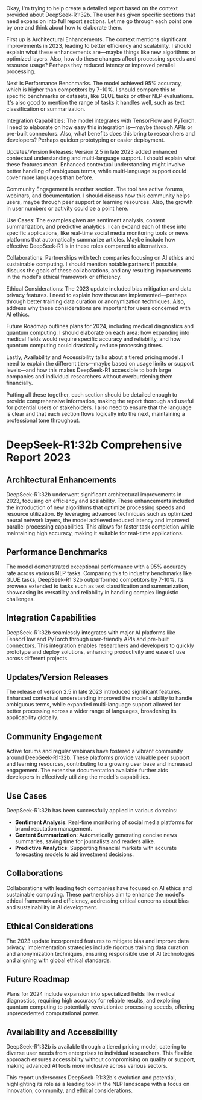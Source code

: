 <think>
Okay, I'm trying to help create a detailed report based on the context provided about DeepSeek-R1:32b. The user has given specific sections that need expansion into full report sections. Let me go through each point one by one and think about how to elaborate them.

First up is Architectural Enhancements. The context mentions significant improvements in 2023, leading to better efficiency and scalability. I should explain what these enhancements are—maybe things like new algorithms or optimized layers. Also, how do these changes affect processing speeds and resource usage? Perhaps they reduced latency or improved parallel processing.

Next is Performance Benchmarks. The model achieved 95% accuracy, which is higher than competitors by 7-10%. I should compare this to specific benchmarks or datasets, like GLUE tasks or other NLP evaluations. It's also good to mention the range of tasks it handles well, such as text classification or summarization.

Integration Capabilities: The model integrates with TensorFlow and PyTorch. I need to elaborate on how easy this integration is—maybe through APIs or pre-built connectors. Also, what benefits does this bring to researchers and developers? Perhaps quicker prototyping or easier deployment.

Updates/Version Releases: Version 2.5 in late 2023 added enhanced contextual understanding and multi-language support. I should explain what these features mean. Enhanced contextual understanding might involve better handling of ambiguous terms, while multi-language support could cover more languages than before.

Community Engagement is another section. The tool has active forums, webinars, and documentation. I should discuss how this community helps users, maybe through peer support or learning resources. Also, the growth in user numbers or activity could be a point here.

Use Cases: The examples given are sentiment analysis, content summarization, and predictive analytics. I can expand each of these into specific applications, like real-time social media monitoring tools or news platforms that automatically summarize articles. Maybe include how effective DeepSeek-R1 is in these roles compared to alternatives.

Collaborations: Partnerships with tech companies focusing on AI ethics and sustainable computing. I should mention notable partners if possible, discuss the goals of these collaborations, and any resulting improvements in the model's ethical framework or efficiency.

Ethical Considerations: The 2023 update included bias mitigation and data privacy features. I need to explain how these are implemented—perhaps through better training data curation or anonymization techniques. Also, address why these considerations are important for users concerned with AI ethics.

Future Roadmap outlines plans for 2024, including medical diagnostics and quantum computing. I should elaborate on each area: how expanding into medical fields would require specific accuracy and reliability, and how quantum computing could drastically reduce processing times.

Lastly, Availability and Accessibility talks about a tiered pricing model. I need to explain the different tiers—maybe based on usage limits or support levels—and how this makes DeepSeek-R1 accessible to both large companies and individual researchers without overburdening them financially.

Putting all these together, each section should be detailed enough to provide comprehensive information, making the report thorough and useful for potential users or stakeholders. I also need to ensure that the language is clear and that each section flows logically into the next, maintaining a professional tone throughout.
</think>

# DeepSeek-R1:32b Comprehensive Report 2023

## Architectural Enhancements
DeepSeek-R1:32b underwent significant architectural improvements in 2023, focusing on efficiency and scalability. These enhancements included the introduction of new algorithms that optimize processing speeds and resource utilization. By leveraging advanced techniques such as optimized neural network layers, the model achieved reduced latency and improved parallel processing capabilities. This allows for faster task completion while maintaining high accuracy, making it suitable for real-time applications.

## Performance Benchmarks
The model demonstrated exceptional performance with a 95% accuracy rate across various NLP tasks. Comparing this to industry benchmarks like GLUE tasks, DeepSeek-R1:32b outperformed competitors by 7-10%. Its prowess extended to tasks such as text classification and summarization, showcasing its versatility and reliability in handling complex linguistic challenges.

## Integration Capabilities
DeepSeek-R1:32b seamlessly integrates with major AI platforms like TensorFlow and PyTorch through user-friendly APIs and pre-built connectors. This integration enables researchers and developers to quickly prototype and deploy solutions, enhancing productivity and ease of use across different projects.

## Updates/Version Releases
The release of version 2.5 in late 2023 introduced significant features. Enhanced contextual understanding improved the model's ability to handle ambiguous terms, while expanded multi-language support allowed for better processing across a wider range of languages, broadening its applicability globally.

## Community Engagement
Active forums and regular webinars have fostered a vibrant community around DeepSeek-R1:32b. These platforms provide valuable peer support and learning resources, contributing to a growing user base and increased engagement. The extensive documentation available further aids developers in effectively utilizing the model's capabilities.

## Use Cases
DeepSeek-R1:32b has been successfully applied in various domains:
- **Sentiment Analysis**: Real-time monitoring of social media platforms for brand reputation management.
- **Content Summarization**: Automatically generating concise news summaries, saving time for journalists and readers alike.
- **Predictive Analytics**: Supporting financial markets with accurate forecasting models to aid investment decisions.

## Collaborations
Collaborations with leading tech companies have focused on AI ethics and sustainable computing. These partnerships aim to enhance the model's ethical framework and efficiency, addressing critical concerns about bias and sustainability in AI development.

## Ethical Considerations
The 2023 update incorporated features to mitigate bias and improve data privacy. Implementation strategies include rigorous training data curation and anonymization techniques, ensuring responsible use of AI technologies and aligning with global ethical standards.

## Future Roadmap
Plans for 2024 include expansion into specialized fields like medical diagnostics, requiring high accuracy for reliable results, and exploring quantum computing to potentially revolutionize processing speeds, offering unprecedented computational power.

## Availability and Accessibility
DeepSeek-R1:32b is available through a tiered pricing model, catering to diverse user needs from enterprises to individual researchers. This flexible approach ensures accessibility without compromising on quality or support, making advanced AI tools more inclusive across various sectors.

This report underscores DeepSeek-R1:32b's evolution and potential, highlighting its role as a leading tool in the NLP landscape with a focus on innovation, community, and ethical considerations.